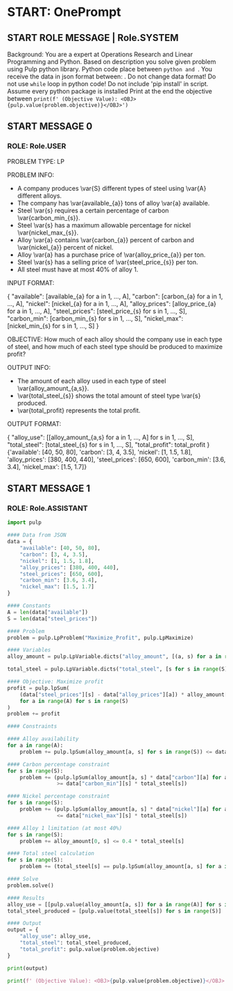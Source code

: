 # START: OnePrompt 
## START ROLE MESSAGE | Role.SYSTEM 
Background: You are a expert at Operations Research and Linear Programming and Python. Based on description you solve given problem using Pulp python library. Python code place between ```python and ```. You receive the data in json format between: <DATA></DATA>. Do not change data format! Do not use `while` loop in python code! Do not include 'pip install' in script. Assume every python package is installed Print at the end the objective between <OBJ></OBJ> `print(f' (Objective Value): <OBJ>{pulp.value(problem.objective)}</OBJ>')`  
## START MESSAGE 0 
### ROLE: Role.USER
<DESCRIPTION>
PROBLEM TYPE: LP

PROBLEM INFO:

- A company produces \var{S} different types of steel using \var{A} different alloys.
- The company has \var{available_{a}} tons of alloy \var{a} available.
- Steel \var{s} requires a certain percentage of carbon \var{carbon_min_{s}}.
- Steel \var{s} has a maximum allowable percentage for nickel \var{nickel_max_{s}}.
- Alloy \var{a} contains \var{carbon_{a}} percent of carbon and \var{nickel_{a}} percent of nickel.
- Alloy \var{a} has a purchase price of \var{alloy_price_{a}} per ton.
- Steel \var{s} has a selling price of \var{steel_price_{s}} per ton.
- All steel must have at most 40% of alloy 1.

INPUT FORMAT: 

{
"available": [available_{a} for a in 1, ..., A],
"carbon": [carbon_{a} for a in 1, ..., A],
"nickel": [nickel_{a} for a in 1, ..., A],
"alloy_prices": [alloy_price_{a} for a in 1, ..., A],
"steel_prices": [steel_price_{s} for s in 1, ..., S],
"carbon_min": [carbon_min_{s} for s in 1, ..., S],
"nickel_max": [nickel_min_{s} for s in 1, ..., S]
}

OBJECTIVE: How much of each alloy should the company use in each type of steel, and how much of each steel type should be produced to maximize profit?

OUTPUT INFO:

- The amount of each alloy used in each type of steel \var{alloy_amount_{a,s}}.
- \var{total_steel_{s}} shows the total amount of steel type \var{s} produced.
- \var{total_profit} represents the total profit.

OUTPUT FORMAT:

{
    "alloy_use": [[alloy_amount_{a,s} for a in 1, ..., A] for s in 1, ..., S],
    "total_steel": [total_steel_{s} for s in 1, ..., S],
    "total_profit": total_profit
}
</DESCRIPTION>
<DATA>
{'available': [40, 50, 80], 'carbon': [3, 4, 3.5], 'nickel': [1, 1.5, 1.8], 'alloy_prices': [380, 400, 440], 'steel_prices': [650, 600], 'carbon_min': [3.6, 3.4], 'nickel_max': [1.5, 1.7]}</DATA>


## START MESSAGE 1 
### ROLE: Role.ASSISTANT
```python
import pulp

#### Data from JSON
data = {
    "available": [40, 50, 80],
    "carbon": [3, 4, 3.5],
    "nickel": [1, 1.5, 1.8],
    "alloy_prices": [380, 400, 440],
    "steel_prices": [650, 600],
    "carbon_min": [3.6, 3.4],
    "nickel_max": [1.5, 1.7]
}

#### Constants
A = len(data["available"])
S = len(data["steel_prices"])

#### Problem
problem = pulp.LpProblem("Maximize_Profit", pulp.LpMaximize)

#### Variables
alloy_amount = pulp.LpVariable.dicts("alloy_amount", [(a, s) for a in range(A) for s in range(S)], lowBound=0)

total_steel = pulp.LpVariable.dicts("total_steel", [s for s in range(S)], lowBound=0)

#### Objective: Maximize profit
profit = pulp.lpSum(
    (data["steel_prices"][s] - data["alloy_prices"][a]) * alloy_amount[a, s]
    for a in range(A) for s in range(S)
)
problem += profit

#### Constraints

#### Alloy availability
for a in range(A):
    problem += pulp.lpSum(alloy_amount[a, s] for s in range(S)) <= data["available"][a]

#### Carbon percentage constraint
for s in range(S):
    problem += (pulp.lpSum(alloy_amount[a, s] * data["carbon"][a] for a in range(A)) 
                >= data["carbon_min"][s] * total_steel[s])

#### Nickel percentage constraint
for s in range(S):
    problem += (pulp.lpSum(alloy_amount[a, s] * data["nickel"][a] for a in range(A)) 
                <= data["nickel_max"][s] * total_steel[s])

#### Alloy 1 limitation (at most 40%)
for s in range(S):
    problem += alloy_amount[0, s] <= 0.4 * total_steel[s]

#### Total steel calculation
for s in range(S):
    problem += (total_steel[s] == pulp.lpSum(alloy_amount[a, s] for a in range(A)))

#### Solve
problem.solve()

#### Results
alloy_use = [[pulp.value(alloy_amount[a, s]) for a in range(A)] for s in range(S)]
total_steel_produced = [pulp.value(total_steel[s]) for s in range(S)]

#### Output
output = {
    "alloy_use": alloy_use,
    "total_steel": total_steel_produced,
    "total_profit": pulp.value(problem.objective)
}

print(output)

print(f' (Objective Value): <OBJ>{pulp.value(problem.objective)}</OBJ>')
```

